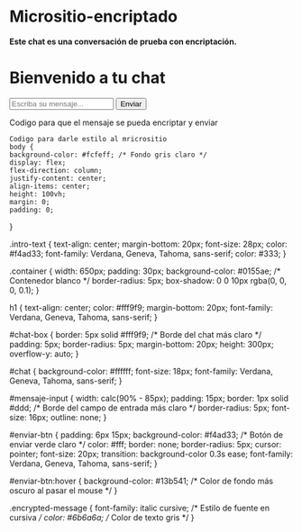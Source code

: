 # Micrositio-encriptado
<!DOCTYPE html>
<html lang="en">
<head>
    <meta charset="UTF-8">
    <meta name="viewport" content="width=device-width, initial-scale=1.0">
    <title>Micrositio encriptado</title>
    <script src="https://cdnjs.cloudflare.com/ajax/libs/crypto-js/4.1.1/crypto-js.min.js"></script>
    <link rel="stylesheet" href="style.css">

</head>
<body>
    <div class="intro-text">
        <p> <b>Este chat es una conversación de prueba con encriptación.</b></p>
    </div>
    <div class="container">
        <h1>Bienvenido a tu chat</h1>
        <div id="chat-box">
            <div id="chat"></div>
        </div>
        <input type="text" id="mensaje-input" placeholder="Escriba su mensaje...">
        <button id="enviar-btn">Enviar</button>
    </div>

</body>
</html>

Codigo para que el mensaje se pueda encriptar y enviar
<script>
      document.addEventListener('DOMContentLoaded', function() {
    const chatBox = document.getElementById('chat');
    const messageInput = document.getElementById('mensaje-input');
    const sendButton = document.getElementById('enviar-btn');

    sendButton.addEventListener('click', function() {
        const message = messageInput.value.trim();
        if (message !== '') {
            const encryptedMessage = encryptMessage(message);
            appendMessage('Betsaida', encryptedMessage);
            messageInput.value = '';
            // Aquí puedes agregar la lógica para enviar el mensaje al servidor o procesarlo de otra manera
        }
    });

    function encryptMessage(message) {
        // Clave de cifrado (debes mantener esto seguro y enviarla al destinatario de manera segura)
        const key = 'claveSuperSecreta123';
        // Cifrar el mensaje con AES utilizando la clave
        const encrypted = CryptoJS.AES.encrypt(message, key).toString();
        return encrypted;
    }

    function appendMessage(sender, message) {
        const messageElement = document.createElement('div');
        messageElement.innerHTML = `<strong>${sender}:</strong> <span class="encrypted-message">${message} (Mensaje encriptado)</span>`;
        chatBox.appendChild(messageElement);
        chatBox.scrollTop = chatBox.scrollHeight;
    }
});  
    </script>

    Codigo para darle estilo al mricrositio
    body {
    background-color: #fcfeff; /* Fondo gris claro */
    display: flex;
    flex-direction: column;
    justify-content: center;
    align-items: center;
    height: 100vh;
    margin: 0;
    padding: 0;
}

.intro-text {
    text-align: center;
    margin-bottom: 20px;
    font-size: 28px;
    color: #f4ad33;
    font-family: Verdana, Geneva, Tahoma, sans-serif;
    color: #333;
}

.container {
    width: 650px;
    padding: 30px;
    background-color: #0155ae; /* Contenedor blanco */
    border-radius: 5px;
    box-shadow: 0 0 10px rgba(0, 0, 0, 0.1);
}

h1 {
    text-align: center;
    color: #fff9f9;
    margin-bottom: 20px;
    font-family: Verdana, Geneva, Tahoma, sans-serif;
}

#chat-box {
    border: 5px solid #fff9f9; /* Borde del chat más claro */
    padding: 5px;
    border-radius: 5px;
    margin-bottom: 20px;
    height: 300px;
    overflow-y: auto;
}

#chat {
    background-color: #ffffff; 
    font-size: 18px;
    font-family: Verdana, Geneva, Tahoma, sans-serif;
}

#mensaje-input {
    width: calc(90% - 85px);
    padding: 15px;
    border: 1px solid #ddd; /* Borde del campo de entrada más claro */
    border-radius: 5px;
    font-size: 16px;
    outline: none;
}

#enviar-btn {
    padding: 6px 15px;
    background-color: #f4ad33; /* Botón de enviar verde claro */
    color: #fff;
    border: none;
    border-radius: 5px;
    cursor: pointer;
    font-size: 20px;
    transition: background-color 0.3s ease;
    font-family: Verdana, Geneva, Tahoma, sans-serif;
}

#enviar-btn:hover {
    background-color: #13b541; /* Color de fondo más oscuro al pasar el mouse */
}

.encrypted-message {
    font-family: italic cursive; /* Estilo de fuente en cursiva */
    color: #6b6a6a; /* Color de texto gris */
}

